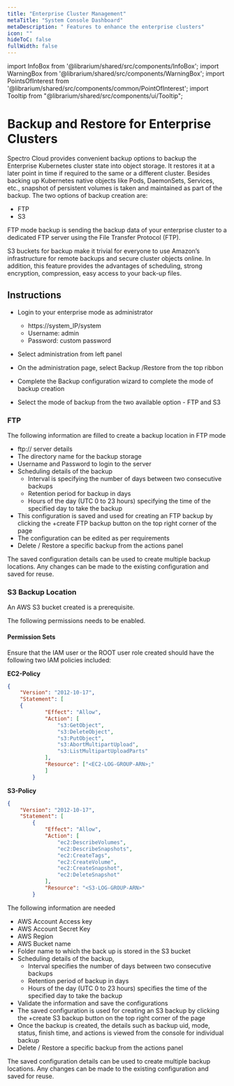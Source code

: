 ```yaml
---
title: "Enterprise Cluster Management"
metaTitle: "System Console Dashboard"
metaDescription: " Features to enhance the enterprise clusters"
icon: ""
hideToC: false
fullWidth: false
---
```


import InfoBox from '@librarium/shared/src/components/InfoBox';
import WarningBox from '@librarium/shared/src/components/WarningBox';
import PointsOfInterest from '@librarium/shared/src/components/common/PointOfInterest';
import Tooltip from "@librarium/shared/src/components/ui/Tooltip";



# Backup and Restore for Enterprise Clusters

Spectro Cloud provides convenient backup options to backup the Enterprise Kubernetes cluster state into object storage. It restores it at a later point in time if required to the same or a different cluster. Besides backing up Kubernetes native objects like Pods, DaemonSets, Services, etc., snapshot of persistent volumes is taken and maintained as part of the backup. The two options of backup creation are:
* FTP
* S3

FTP mode backup is sending the backup data of your enterprise cluster to a dedicated FTP server using the File Transfer Protocol (FTP).

S3 buckets for backup make it trivial for everyone to use Amazon’s infrastructure for remote backups and secure cluster objects online. In addition, this feature provides the advantages of scheduling, strong encryption, compression, easy access to your back-up files. 

## Instructions

* Login to your enterprise mode as administrator

  * https://system_IP/system
  * Username: admin
  * Password: custom password
* Select administration from left panel
* On the administration page, select Backup /Restore from the top ribbon
* Complete the Backup configuration wizard to complete the mode of backup creation
* Select the mode of backup from the two available option - FTP and S3
### FTP

The following information are filled to create a backup location in FTP mode
* ftp:// server details
* The directory name for the backup storage
* Username and Password to login to the server
* Scheduling details of the backup
	* Interval is specifying the number of days between two consecutive backups
	* Retention period for backup in days
	* Hours of the day (UTC 0 to 23 hours) specifying the time of the specified day to take the backup
* This configuration is saved and used for creating an FTP backup by clicking the +create FTP backup button on the top right corner of the page
* The configuration can be edited as per requirements
* Delete / Restore a specific backup from the actions panel

<InfoBox>
The saved configuration details can be used to create multiple backup locations. 
Any changes can be made to the existing configuration and saved for reuse. 
</InfoBox>

### S3 Backup Location

<WarningBox>

An AWS S3 bucket created is a prerequisite.

The following permissions needs to be enabled.

</WarningBox>

#### Permission Sets
Ensure that the IAM user or the ROOT user role created should have the following two IAM policies included:

**EC2-Policy**

```json
{
    "Version": "2012-10-17",
    "Statement": [
	{
            "Effect": "Allow",
            "Action": [
                "s3:GetObject",
                "s3:DeleteObject",
                "s3:PutObject",
                "s3:AbortMultipartUpload",
                "s3:ListMultipartUploadParts"
            ],
            "Resource": ["<EC2-LOG-GROUP-ARN>;"
            ]
        }
```


**S3-Policy**

```json
{
    "Version": "2012-10-17",
    "Statement": [
        {
            "Effect": "Allow",
            "Action": [
                "ec2:DescribeVolumes",
                "ec2:DescribeSnapshots",
                "ec2:CreateTags",
                "ec2:CreateVolume",
                "ec2:CreateSnapshot",
                "ec2:DeleteSnapshot"
            ],
            "Resource": "<S3-LOG-GROUP-ARN>"
        }
```

The following information are needed
* AWS Account Access key
* AWS Account Secret Key
* AWS Region
* AWS Bucket name
* Folder name to which the back up is stored in the S3 bucket
* Scheduling details of the backup,
	* Interval specifies the number of days between two consecutive backups
	* Retention period of backup in days
	* Hours of the day (UTC 0 to 23 hours) specifies the time of the specified day to take the backup
* Validate the information and save the configurations
* The saved configuration is used for creating an S3 backup by clicking the +create S3 backup button on the top right corner of the page
* Once the backup is created, the details such as backup uid, mode, status, finish time, and actions is viewed from the console for individual backup
* Delete / Restore a specific backup from the actions panel 

<InfoBox>
The saved configuration details can be used to create multiple backup locations. Any changes can be made to the existing configuration and saved for reuse. 
</InfoBox>
